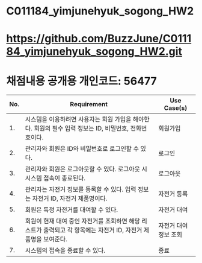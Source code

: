 # C011184_yimjunehyuk_sogong_HW2
# https://github.com/BuzzJune/C011184_yimjunehyuk_sogong_HW2.git
# 채점내용 공개용 개인코드: 56477

| No. | Requirement | Use Case(s) |
| --- | ----------- | ----------- |
| 1.  | 시스템을 이용하려면 사용자는 회원 가입을 해야한다. 회원의 필수 입력 정보는 ID, 비밀번호, 전화번호이다. | 회원가입 |
| 2.  | 관리자와 회원은 ID와 비밀번호로 로그인할 수 있다. | 로그인 |
| 3.  | 관리자와 회원은 로그아웃할 수 있다. 로그아웃 시 시스템 접속이 종료된다. | 로그아웃 |
| 4.  | 관리자는 자전거 정보를 등록할 수 있다. 입력 정보는 자전거 ID, 자전거 제품명이다. | 자전거 등록 |
| 5.  | 회원은 특정 자전거를 대여할 수 있다. | 자전거 대여 |
| 6.  | 회원이 현재 대여 중인 자전거를 조회하면 해당 리스트가 출력되고 각 항목에는 자전거 ID, 자전거 제품명을 보여준다. | 자전거 대여 정보 조회 |
| 7.  | 시스템의 접속을 종료할 수 있다. | 종료 |